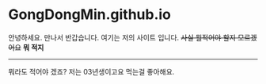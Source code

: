 # GongDongMin.github.io

안녕하세요.
만나서 반갑습니다.
여기는 저의 사이트 입니다.
~~사실 뭘적어야 할지 모르겠어요~~
**뭐 적지**
***
뭐라도 적어야 겠죠? 
저는 03년생이고요 먹는걸 좋아해요.
